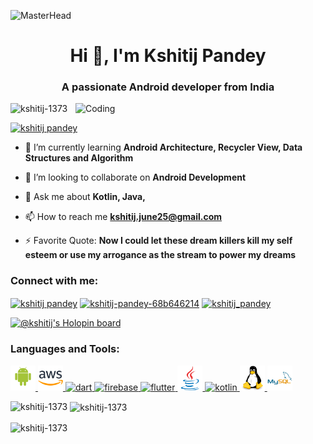 ![MasterHead](https://1.bp.blogspot.com/-7A4WynwLsMw/XbBpCXG8fHI/AAAAAAAAMt4/uOa1bpLskYgrwGbllhSu2SDj_Mig8SXJQCLcBGAsYHQ/s1600/2000_600px.gif)
<h1 align="center">Hi 👋, I'm Kshitij Pandey</h1>
<h3 align="center">A passionate Android developer from India</h3>
<img align="right" alt="Coding" width="400" src="https://cdn.dribbble.com/users/1162077/screenshots/3848914/programmer.gif">

<p align="left"> <img src="https://komarev.com/ghpvc/?username=kshitij-1373&label=Profile%20views&color=0e75b6&style=flat" alt="kshitij-1373" /> </p>

<p align="left"> <a href="https://twitter.com/kshitij pandey" target="blank"><img src="https://img.shields.io/twitter/follow/kshitij pandey?logo=twitter&style=for-the-badge" alt="kshitij pandey" /></a> </p>

- 🌱 I’m currently learning **Android Architecture, Recycler View, Data Structures and Algorithm**

- 👯 I’m looking to collaborate on **Android Development**

- 💬 Ask me about **Kotlin, Java,**

- 📫 How to reach me **kshitij.june25@gmail.com**

- ⚡ Favorite Quote: **Now I could let these dream killers kill my self esteem or use my arrogance as the stream to power my dreams**
<h3 align="left">Connect with me:</h3>
<p align="left">
<a href="https://twitter.com/kshitij pandey" target="blank"><img align="center" src="https://raw.githubusercontent.com/rahuldkjain/github-profile-readme-generator/master/src/images/icons/Social/twitter.svg" alt="kshitij pandey" height="30" width="40" /></a>
<a href="https://linkedin.com/in/kshitij-pandey-68b646214" target="blank"><img align="center" src="https://raw.githubusercontent.com/rahuldkjain/github-profile-readme-generator/master/src/images/icons/Social/linked-in-alt.svg" alt="kshitij-pandey-68b646214" height="30" width="40" /></a>
<a href="https://www.leetcode.com/kshitij_pandey" target="blank"><img align="center" src="https://raw.githubusercontent.com/rahuldkjain/github-profile-readme-generator/master/src/images/icons/Social/leet-code.svg" alt="kshitij_pandey" height="30" width="40" /></a>
</p>

[![@kshitij's Holopin board](https://holopin.io/api/user/board?user=kshitij)](https://holopin.io/@kshitij)

<h3 align="left">Languages and Tools:</h3>
<p align="left"> <a href="https://developer.android.com" target="_blank" rel="noreferrer"> <img src="https://raw.githubusercontent.com/devicons/devicon/master/icons/android/android-original-wordmark.svg" alt="android" width="40" height="40"/> </a> <a href="https://aws.amazon.com" target="_blank" rel="noreferrer"> <img src="https://raw.githubusercontent.com/devicons/devicon/master/icons/amazonwebservices/amazonwebservices-original-wordmark.svg" alt="aws" width="40" height="40"/> </a> <a href="https://dart.dev" target="_blank" rel="noreferrer"> <img src="https://www.vectorlogo.zone/logos/dartlang/dartlang-icon.svg" alt="dart" width="40" height="40"/> </a> <a href="https://firebase.google.com/" target="_blank" rel="noreferrer"> <img src="https://www.vectorlogo.zone/logos/firebase/firebase-icon.svg" alt="firebase" width="40" height="40"/> </a> <a href="https://flutter.dev" target="_blank" rel="noreferrer"> <img src="https://www.vectorlogo.zone/logos/flutterio/flutterio-icon.svg" alt="flutter" width="40" height="40"/> </a> <a href="https://www.java.com" target="_blank" rel="noreferrer"> <img src="https://raw.githubusercontent.com/devicons/devicon/master/icons/java/java-original.svg" alt="java" width="40" height="40"/> </a> <a href="https://kotlinlang.org" target="_blank" rel="noreferrer"> <img src="https://www.vectorlogo.zone/logos/kotlinlang/kotlinlang-icon.svg" alt="kotlin" width="40" height="40"/> </a> <a href="https://www.linux.org/" target="_blank" rel="noreferrer"> <img src="https://raw.githubusercontent.com/devicons/devicon/master/icons/linux/linux-original.svg" alt="linux" width="40" height="40"/> </a> <a href="https://www.mysql.com/" target="_blank" rel="noreferrer"> <img src="https://raw.githubusercontent.com/devicons/devicon/master/icons/mysql/mysql-original-wordmark.svg" alt="mysql" width="40" height="40"/> </a> </p>

<p><img align="left" src="https://github-readme-stats.vercel.app/api/top-langs?username=kshitij-1373&show_icons=true&locale=en&layout=compact" alt="kshitij-1373" /></p>

<p>&nbsp;<img align="center" src="https://github-readme-stats.vercel.app/api?username=kshitij-1373&show_icons=true&locale=en" alt="kshitij-1373" /></p>

<p><img align="center" src="https://github-readme-streak-stats.herokuapp.com/?user=kshitij-1373&" alt="kshitij-1373" /></p>
